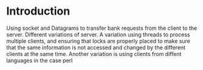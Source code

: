 # Introduction
Using socket and Datagrams to transfer bank requests from the client to the server. Different variations of server. A variation using threads to process multiple clients, and ensuring that locks are properly placed to make sure that the same information is not accessed and changed by the different clients at the same time. Another variation is using clients from diffent languages in the case perl
